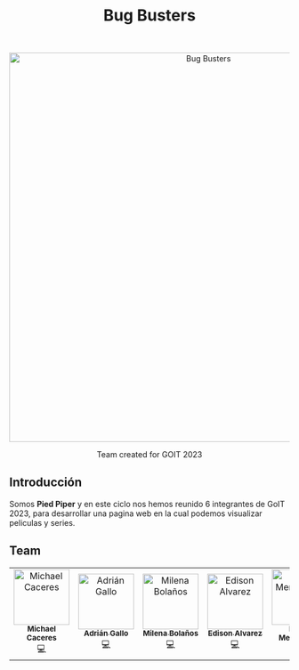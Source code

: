 <h1 align="center"> Bug Busters </h1> <br>
<p align="center">
  <a>
    <img alt="Bug Busters" title="Bug Busters" src="https://drive.google.com/uc?export=view&id=1gG0vWOx7xGt5aLWFXELWuSF21eaqANP8" width="700">
  </a>
</p>

<p align="center">
  Team created for GOIT 2023
</p>

## Introducción

Somos **Pied Piper** y en este ciclo nos hemos reunido 6 integrantes de GoIT 2023, para desarrollar una pagina web en la cual podemos visualizar peliculas y series.

## Team

<table style="margin: 0px auto;" align="center">
  <tr>
    <td align="center"><a href="https://github.com/michaeling10"><img src="https://avatars.githubusercontent.com/u/63517857?s=96&v=4" width="100px;" alt="Michael Caceres"/><br /><sub><b>Michael Caceres</b></sub></a><br /> <a title="Code">💻</a></td> 
    <td align="center"><a href="https://github.com/AFgalopez"><img src="https://avatars.githubusercontent.com/u/82298976?v=4" width="100px;" alt="Adrián Gallo"/><br /><sub><b>Adrián Gallo</b></sub></a><br /> <a title="Code">💻</a></td>
    <td align="center"><a href="https://github.com/MpBolanos"><img src="https://avatars.githubusercontent.com/u/123047902?v=4" width="100px;" alt="Milena Bolaños"/><br /><sub><b>Milena Bolaños</b></sub></a><br /> <a title="Code">💻</a></td>
    <td align="center"><a href="https://github.com/Ediison32"><img src="https://avatars.githubusercontent.com/u/123047902?v=4" width="100px;" alt="Edison Alvarez"/><br /><sub><b>Edison Alvarez</b></sub></a><br /> <a title="Code">💻</a></td>
    <td align="center"><a href="https://github.com/dimendivelso300"><img src="https://avatars.githubusercontent.com/u/84195227?v=4" width="100px;" alt="Didier Mendivelso"/><br /><sub><b>Didier Mendivelso</b></sub></a><br /> <a title="Code">💻</a></td>
    <td align="center"><a href="https://github.com/yosimarguaza"><img src="https://avatars.githubusercontent.com/u/123894201?v=4" width="100px;" alt="Yosimar Guaza"/><br /><sub><b>Yosimar Guaza</b></sub></a><br /> <a title="Code">💻</a></td>
  </tr> 
</table>
